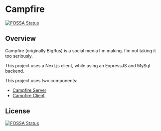 # Campfire
[![FOSSA Status](https://app.fossa.com/api/projects/git%2Bgithub.com%2Frflare%2Fcampfire.svg?type=shield)](https://app.fossa.com/projects/git%2Bgithub.com%2Frflare%2Fcampfire?ref=badge_shield)

## Overview

Campfire (originally BigRus) is a social media I'm making. I'm not taking it too seriously.

This project uses a Next.js client, while using an ExpressJS and MySql backend.

This project uses two components:
- [Campfire Server](https://github.com/rflare/CampfireServer.git)
- [Campfire Client](https://github.com/rflare/CampfireClient.git)


## License
[![FOSSA Status](https://app.fossa.com/api/projects/git%2Bgithub.com%2Frflare%2Fcampfire.svg?type=large)](https://app.fossa.com/projects/git%2Bgithub.com%2Frflare%2Fcampfire?ref=badge_large)